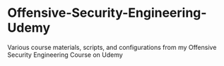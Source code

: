 # Offensive-Security-Engineering-Udemy
Various course materials, scripts, and configurations from my Offensive Security Engineering Course on Udemy
